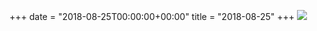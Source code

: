 +++
date = "2018-08-25T00:00:00+00:00"
title = "2018-08-25"
+++
<img class="img-fluid" src="/2018-08-25.jpg" />

